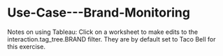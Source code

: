 Use-Case---Brand-Monitoring
===========================

Notes on using Tableau: Click on a worksheet to make edits to the interaction.tag_tree.BRAND filter.  They are by default set to Taco Bell for this exercise.  




